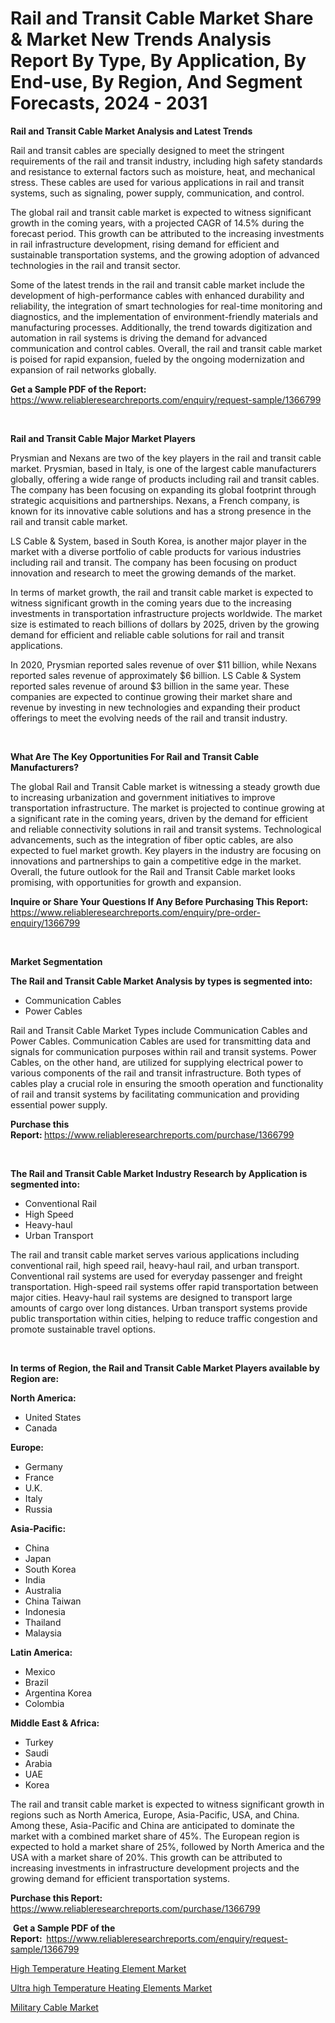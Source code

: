<p><h1>Rail and Transit Cable Market Share & Market New Trends Analysis Report By Type, By Application, By End-use, By Region, And Segment Forecasts, 2024 - 2031</h1></p><p><strong>Rail and Transit Cable Market Analysis and Latest Trends</strong></p>
<p><p>Rail and transit cables are specially designed to meet the stringent requirements of the rail and transit industry, including high safety standards and resistance to external factors such as moisture, heat, and mechanical stress. These cables are used for various applications in rail and transit systems, such as signaling, power supply, communication, and control.</p><p>The global rail and transit cable market is expected to witness significant growth in the coming years, with a projected CAGR of 14.5% during the forecast period. This growth can be attributed to the increasing investments in rail infrastructure development, rising demand for efficient and sustainable transportation systems, and the growing adoption of advanced technologies in the rail and transit sector.</p><p>Some of the latest trends in the rail and transit cable market include the development of high-performance cables with enhanced durability and reliability, the integration of smart technologies for real-time monitoring and diagnostics, and the implementation of environment-friendly materials and manufacturing processes. Additionally, the trend towards digitization and automation in rail systems is driving the demand for advanced communication and control cables. Overall, the rail and transit cable market is poised for rapid expansion, fueled by the ongoing modernization and expansion of rail networks globally.</p></p>
<p><strong>Get a Sample PDF of the Report:&nbsp;</strong> <a href="https://www.reliableresearchreports.com/enquiry/request-sample/1366799">https://www.reliableresearchreports.com/enquiry/request-sample/1366799</a></p>
<p>&nbsp;</p>
<p><strong>Rail and Transit Cable Major Market Players</strong></p>
<p><p>Prysmian and Nexans are two of the key players in the rail and transit cable market. Prysmian, based in Italy, is one of the largest cable manufacturers globally, offering a wide range of products including rail and transit cables. The company has been focusing on expanding its global footprint through strategic acquisitions and partnerships. Nexans, a French company, is known for its innovative cable solutions and has a strong presence in the rail and transit cable market. </p><p>LS Cable & System, based in South Korea, is another major player in the market with a diverse portfolio of cable products for various industries including rail and transit. The company has been focusing on product innovation and research to meet the growing demands of the market.</p><p>In terms of market growth, the rail and transit cable market is expected to witness significant growth in the coming years due to the increasing investments in transportation infrastructure projects worldwide. The market size is estimated to reach billions of dollars by 2025, driven by the growing demand for efficient and reliable cable solutions for rail and transit applications.</p><p>In 2020, Prysmian reported sales revenue of over $11 billion, while Nexans reported sales revenue of approximately $6 billion. LS Cable & System reported sales revenue of around $3 billion in the same year. These companies are expected to continue growing their market share and revenue by investing in new technologies and expanding their product offerings to meet the evolving needs of the rail and transit industry.</p></p>
<p>&nbsp;</p>
<p><strong>What Are The Key Opportunities For Rail and Transit Cable Manufacturers?</strong></p>
<p><p>The global Rail and Transit Cable market is witnessing a steady growth due to increasing urbanization and government initiatives to improve transportation infrastructure. The market is projected to continue growing at a significant rate in the coming years, driven by the demand for efficient and reliable connectivity solutions in rail and transit systems. Technological advancements, such as the integration of fiber optic cables, are also expected to fuel market growth. Key players in the industry are focusing on innovations and partnerships to gain a competitive edge in the market. Overall, the future outlook for the Rail and Transit Cable market looks promising, with opportunities for growth and expansion.</p></p>
<p><strong>Inquire or Share Your Questions If Any Before Purchasing This Report:</strong> <a href="https://www.reliableresearchreports.com/enquiry/pre-order-enquiry/1366799">https://www.reliableresearchreports.com/enquiry/pre-order-enquiry/1366799</a></p>
<p>&nbsp;</p>
<p><strong>Market Segmentation</strong></p>
<p><strong>The Rail and Transit Cable Market Analysis by types is segmented into:</strong></p>
<p><ul><li>Communication Cables</li><li>Power Cables</li></ul></p>
<p><p>Rail and Transit Cable Market Types include Communication Cables and Power Cables. Communication Cables are used for transmitting data and signals for communication purposes within rail and transit systems. Power Cables, on the other hand, are utilized for supplying electrical power to various components of the rail and transit infrastructure. Both types of cables play a crucial role in ensuring the smooth operation and functionality of rail and transit systems by facilitating communication and providing essential power supply.</p></p>
<p><strong>Purchase this Report:&nbsp;</strong><a href="https://www.reliableresearchreports.com/purchase/1366799">https://www.reliableresearchreports.com/purchase/1366799</a></p>
<p>&nbsp;</p>
<p><strong>The Rail and Transit Cable Market Industry Research by Application is segmented into:</strong></p>
<p><ul><li>Conventional Rail</li><li>High Speed</li><li>Heavy-haul</li><li>Urban Transport</li></ul></p>
<p><p>The rail and transit cable market serves various applications including conventional rail, high speed rail, heavy-haul rail, and urban transport. Conventional rail systems are used for everyday passenger and freight transportation. High-speed rail systems offer rapid transportation between major cities. Heavy-haul rail systems are designed to transport large amounts of cargo over long distances. Urban transport systems provide public transportation within cities, helping to reduce traffic congestion and promote sustainable travel options.</p></p>
<p>&nbsp;</p>
<p><strong>In terms of Region, the Rail and Transit Cable Market Players available by Region are:</strong></p>
<p>
    <p> <strong> North America: </strong>
        <ul>
            <li>United States</li>
            <li>Canada</li>
        </ul>
        </p> 
    <p> <strong> Europe: </strong>
        <ul>
            <li>Germany</li>
            <li>France</li>
            <li>U.K.</li>
            <li>Italy</li>
            <li>Russia</li>
        </ul>
        </p> 
    <p> <strong> Asia-Pacific: </strong>
        <ul>
            <li>China</li>
            <li>Japan</li>
            <li>South Korea</li>
            <li>India</li>
            <li>Australia</li>
            <li>China Taiwan</li>
            <li>Indonesia</li>
            <li>Thailand</li>
            <li>Malaysia</li>
        </ul>
        </p> 
    <p> <strong> Latin America: </strong>
        <ul>
            <li>Mexico</li>
            <li>Brazil</li>
            <li>Argentina Korea</li>
            <li>Colombia</li>
        </ul>
        </p> 
    <p> <strong> Middle East & Africa: </strong>
        <ul>
            <li>Turkey</li>
            <li>Saudi</li>
            <li>Arabia</li>
            <li>UAE</li>
            <li>Korea</li>
        </ul>
    </p>
    </p>
<p><p>The rail and transit cable market is expected to witness significant growth in regions such as North America, Europe, Asia-Pacific, USA, and China. Among these, Asia-Pacific and China are anticipated to dominate the market with a combined market share of 45%. The European region is expected to hold a market share of 25%, followed by North America and the USA with a market share of 20%. This growth can be attributed to increasing investments in infrastructure development projects and the growing demand for efficient transportation systems.</p></p>
<p><strong>Purchase this Report: </strong><a href="https://www.reliableresearchreports.com/purchase/1366799">https://www.reliableresearchreports.com/purchase/1366799</a></p>
<p>&nbsp;<strong>Get a Sample PDF of the Report:&nbsp;&nbsp;</strong><a href="https://www.reliableresearchreports.com/enquiry/request-sample/1366799">https://www.reliableresearchreports.com/enquiry/request-sample/1366799</a></p>
<p><strong></strong></p>
<p><p><a href="https://github.com/jsmusil/Market-Research-Report-List-1/blob/main/high-temperature-heating-element-market.md">High Temperature Heating Element Market</a></p><p><a href="https://github.com/yemakinde/Market-Research-Report-List-1/blob/main/ultra-high-temperature-heating-elements-market.md">Ultra high Temperature Heating Elements Market</a></p><p><a href="https://github.com/Alonsoolds3wq1d81czn8rbol/Market-Research-Report-List-1/blob/main/military-cable-market.md">Military Cable Market</a></p></p>